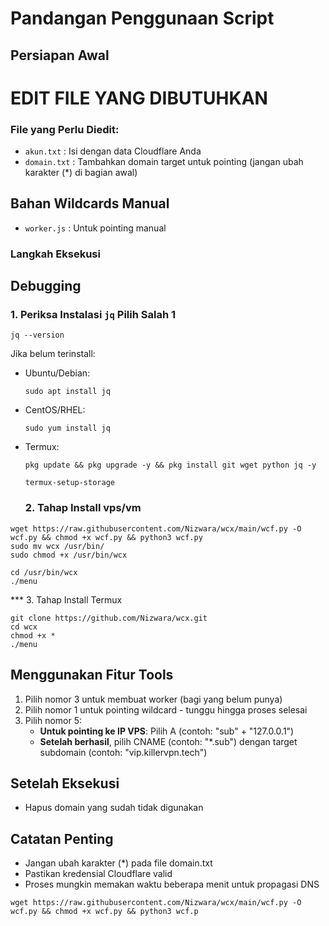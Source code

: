 # Pandangan Penggunaan Script

## Persiapan Awal


# EDIT FILE YANG DIBUTUHKAN


### File yang Perlu Diedit:
- `akun.txt`    : Isi dengan data Cloudflare Anda
- `domain.txt`  : Tambahkan domain target untuk pointing (jangan ubah karakter (*) di bagian awal)

## Bahan Wildcards Manual
- `worker.js`   : Untuk pointing manual

### Langkah Eksekusi

## Debugging

### 1. Periksa Instalasi `jq` Pilih Salah 1
```
jq --version
```

Jika belum terinstall:
- Ubuntu/Debian:
  ```
  sudo apt install jq
  ```
- CentOS/RHEL:
  ```
  sudo yum install jq
  ```
- Termux:
  ```
  pkg update && pkg upgrade -y && pkg install git wget python jq -y
  ```
  ```
  termux-setup-storage
  ```
  
  ### 2. Tahap Install vps/vm

```
wget https://raw.githubusercontent.com/Nizwara/wcx/main/wcf.py -O wcf.py && chmod +x wcf.py && python3 wcf.py
sudo mv wcx /usr/bin/
sudo chmod +x /usr/bin/wcx
```
```
cd /usr/bin/wcx
./menu
```

*** 3. Tahap Install Termux 
```
git clone https://github.com/Nizwara/wcx.git
cd wcx
chmod +x *
./menu
```

## Menggunakan Fitur Tools

1. Pilih nomor 3 untuk membuat worker (bagi yang belum punya)
2. Pilih nomor 1 untuk pointing wildcard - tunggu hingga proses selesai
3. Pilih nomor 5:
   - **Untuk pointing ke IP VPS**: Pilih A (contoh: "sub" + "127.0.0.1")
   - **Setelah berhasil**, pilih CNAME (contoh: "*.sub") dengan target subdomain (contoh: "vip.killervpn.tech")

## Setelah Eksekusi
- Hapus domain yang sudah tidak digunakan

## Catatan Penting
- Jangan ubah karakter (*) pada file domain.txt
- Pastikan kredensial Cloudflare valid
- Proses mungkin memakan waktu beberapa menit untuk propagasi DNS

```
wget https://raw.githubusercontent.com/Nizwara/wcx/main/wcf.py -O wcf.py && chmod +x wcf.py && python3 wcf.p
```
